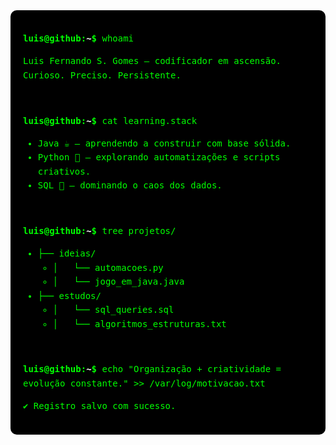<!-- Estilo terminal Matrix -->
<div style="background-color:#000000; color:#00ff00; font-family:monospace; padding:20px; border-radius:10px; line-height:1.6em;">

<p><strong><span style="color:#00ff00;">luis@github:</span><span style="color:#ffffff;">~</span>$</strong> whoami</p>
<p>Luis Fernando S. Gomes — codificador em ascensão. Curioso. Preciso. Persistente.</p>

<br/>

<p><strong><span style="color:#00ff00;">luis@github:</span><span style="color:#ffffff;">~</span>$</strong> cat learning.stack</p>
<ul>
  <li>Java ☕ — aprendendo a construir com base sólida.</li>
  <li>Python 🐍 — explorando automatizações e scripts criativos.</li>
  <li>SQL 🧮 — dominando o caos dos dados.</li>
</ul>

<br/>

<p><strong><span style="color:#00ff00;">luis@github:</span><span style="color:#ffffff;">~</span>$</strong> tree projetos/</p>
<ul>
  <li>├── ideias/
    <ul>
      <li>│   └── automacoes.py</li>
      <li>│   └── jogo_em_java.java</li>
    </ul>
  </li>
  <li>├── estudos/
    <ul>
      <li>│   └── sql_queries.sql</li>
      <li>│   └── algoritmos_estruturas.txt</li>
    </ul>
  </li>
</ul>

<br/>

<p><strong><span style="color:#00ff00;">luis@github:</span><span style="color:#ffffff;">~</span>$</strong> echo "Organização + criatividade = evolução constante." >> /var/log/motivacao.txt</p>

<p><span style="color:#00ff00;">✔️ Registro salvo com sucesso.</span></p>

</div>